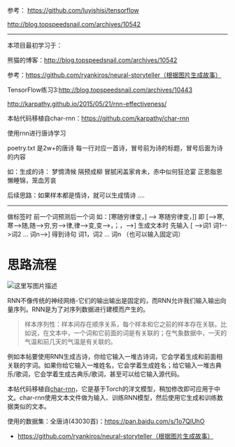 参考：
https://github.com/luyishisi/tensorflow

http://blog.topspeedsnail.com/archives/10542


----------


本项目最初学习于：

熊猫的博客：http://blog.topspeedsnail.com/archives/10542

参考：https://github.com/ryankiros/neural-storyteller（根据图片生成故事）

TensorFlow练习3:http://blog.topspeedsnail.com/archives/10443

http://karpathy.github.io/2015/05/21/rnn-effectiveness/

本帖代码移植自char-rnn：https://github.com/karpathy/char-rnn

使用rnn进行唐诗学习

poetry.txt 是2w+的唐诗
每一行对应一首诗，冒号前为诗的标题，冒号后面为诗的内容

如：生成的诗： 
梦惆清候 隔预成柳 冒腻闲盖家肯未，赤中似何狂沧宴 正恩脂恩懒睡锦，笼血芳哀

后续思路：如果样本都是情诗，就可以生成情诗 ....

----------
做标签时 前一个词预测后一个词
 如：[寒随穷律变，] --> 寒随穷律变，]]  即 [-->寒, 寒-->随,随-->穷,穷-->律,律-->变,变-->，；，-->]
生成文本时 先输入 [ -->词1 词1-->词2 ... 词n-->]  得到诗句 词1，词2 ... 词n （也可以输入固定词）

# 思路流程
![这里写图片描述](http://img.blog.csdn.net/20180116175326772?watermark/2/text/aHR0cDovL2Jsb2cuY3Nkbi5uZXQvd2M3ODE3MDgyNDk=/font/5a6L5L2T/fontsize/400/fill/I0JBQkFCMA==/dissolve/70/gravity/SouthEast)


RNN不像传统的神经网络-它们的输出输出是固定的，而RNN允许我们输入输出向量序列。RNN是为了对序列数据进行建模而产生的。

> 样本序列性：样本间存在顺序关系，每个样本和它之前的样本存在关联。比如说，在文本中，一个词和它前面的词是有关联的；在气象数据中，一天的气温和前几天的气温是有关联的。

例如本帖要使用RNN生成古诗，你给它输入一堆古诗词，它会学着生成和前面相关联的字词。如果你给它输入一堆姓名，它会学着生成姓名；给它输入一堆古典乐/歌词，它会学着生成古典乐/歌词，甚至可以给它输入源代码。

本帖代码移植自[char-rnn](https://github.com/karpathy/char-rnn)，它是基于Torch的洋文模型，稍加修改即可应用于中文。char-rnn使用文本文件做为输入、训练RNN模型，然后使用它生成和训练数据类似的文本。

使用的数据集：全唐诗(43030首)：https://pan.baidu.com/s/1o7QlUhO


- https://github.com/ryankiros/neural-storyteller（根据图片生成故事）



